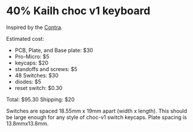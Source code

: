 # 40% Kailh choc v1 keyboard

Inspired by the [Contra](https://github.com/ai03-2725/Contra).

Estimated cost:
* PCB, Plate, and Base plate: $30
* Pro-Micro: $5
* keycaps: $20
* standoffs and screws: $5
* 48 Switches: $30
* diodes: $5
* reset switch: $0.30

Total: $95.30
Shipping: $20

Switches are spaced 18.55mm x 19mm apart (width x length). 
This should be large enough for any style of choc-v1 switch keycaps.
Plate spacing is 13.8mmx13.8mm.

